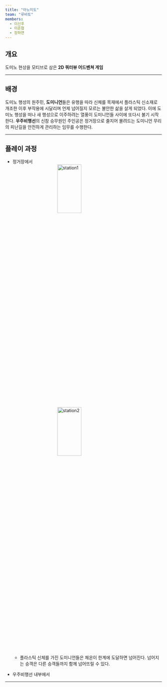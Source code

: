 ```yaml
---
title: "아노미도"
team: "루바토"
members: 
  - 이신후
  - 이준협
  - 장하연
---
```


## 개요
도미노 현상을 모티브로 삼은 **2D 쿼터뷰 어드벤쳐 게임**

---

## 배경
도미노 행성의 원주민, **도미니언**들은 유행을 따라 신체를 목재에서 플라스틱 신소재로 개조한 이후 부작용에 시달리며 언제 넘어질지 모르는 불안한 삶을 살게 되었다. 이에 도미노 행성을 떠나 새 행성으로 이주하려는 열풍이 도미니언들 사이에 또다시 불기 시작한다. **우주비행선**의 신참 승무원인 주인공은 정거장으로 줄지어 몰려드는 도미니언 무리의 피난길을 안전하게 관리하는 임무를 수행한다.  

---

## 플레이 과정
* 정거장에서
<img src="assets/images/2.heat1.png" width="40%" height="20%" title="station1" alt="station1" style="display: block; margin: auto;"></img>
<img src="assets/images/2.heat2.png" width="40%" height="20%" title="station2" alt="station2" style="display: block; margin: auto;"></img>
  + 플라스틱 신체를 가진 도미니언들은 체온이 한계에 도달하면 넘어진다. 넘어지는 승객은 다른 승객들까지 함께 넘어뜨릴 수 있다.

* 우주비행선 내부에서

---
